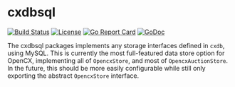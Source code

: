 # cxdbsql
[![Build Status](https://travis-ci.org/mit-dci/opencx.svg?branch=master)](https://travis-ci.org/mit-dci/opencx)
[![License](https://img.shields.io/badge/License-MIT-brightgreen.svg)](https://github.com/mit-dci/opencx/blob/master/LICENSE)
[![Go Report Card](https://goreportcard.com/badge/github.com/mit-dci/opencx)](https://goreportcard.com/report/github.com/mit-dci/opencx)
[![GoDoc](https://godoc.org/github.com/mit-dci/opencx/cxdbsql?status.svg)](https://godoc.org/github.com/mit-dci/opencx/cxdbsql)

The cxdbsql packages implements any storage interfaces defined in `cxdb`, using MySQL.
This is currently the most full-featured data store option for OpenCX, implementing all of `OpencxStore`, and most of `OpencxAuctionStore`.
In the future, this should be more easily configurable while still only exporting the abstract `OpencxStore` interface.
